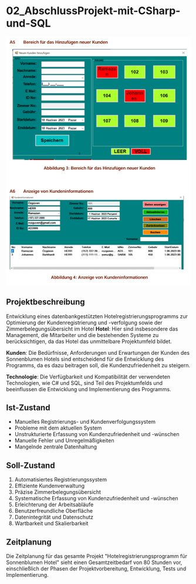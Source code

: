 # 02_AbschlussProjekt-mit-CSharp-und-SQL


![Screenshot der Website](https://github.com/ramazanozguven/02_AbschlussProjekt-mit-CSharp-und-SQL/blob/1c4093c5212b85322af9b8a9b6109d88f90f30a0/Screenschot%20des%20Projekt_2.PNG)

## Projektbeschreibung 
Entwicklung eines datenbankgestützten Hotelregistrierungsprogramms zur Optimierung der Kundenregistrierung und -verfolgung sowie der Zimmerbelegungsübersicht im Hotel
**Hotel**: Hier sind insbesondere das Management, die Mitarbeiter und die bestehenden Systeme zu berücksichtigen, da das Hotel das unmittelbare Projektumfeld bildet.

**Kunden**: Die Bedürfnisse, Anforderungen und Erwartungen der Kunden des Sonnenblumen Hotels sind entscheidend für die Entwicklung des Programms, da es dazu beitragen soll, die Kundenzufriedenheit zu steigern.

**Technologie**: Die Verfügbarkeit und Kompatibilität der verwendeten Technologien, wie C# und SQL, sind Teil des Projektumfelds und beeinflussen die Entwicklung und Implementierung des Programms.

## Ist-Zustand
- Manuelles Registrierungs- und Kundenverfolgungssystem
- Probleme mit dem aktuellen System
- Unstrukturierte Erfassung von Kundenzufriedenheit und -wünschen
- Manuelle Fehler und Unregelmäßigkeiten
- Mangelnde zentrale Datenhaltung

## Soll-Zustand
1. Automatisiertes Registrierungssystem
2. Effiziente Kundenverwaltung
3. Präzise Zimmerbelegungsübersicht
4. Systematische Erfassung von Kundenzufriedenheit und -wünschen
5. Erleichterung der Arbeitsabläufe
6. Benutzerfreundliche Oberfläche
7. Datenintegrität und Datenschutz
8. Wartbarkeit und Skalierbarkeit

## Zeitplanung 
Die Zeitplanung für das gesamte Projekt "Hotelregistrierungsprogramm für Sonnenblumen Hotel" sieht einen Gesamtzeitbedarf von 80 Stunden vor, einschließlich der Phasen der Projektvorbereitung, Entwicklung, Tests und Implementierung.
